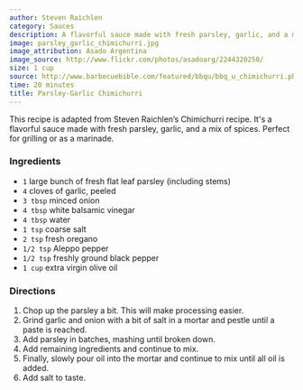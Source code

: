 ```yaml
---
author: Steven Raichlen
category: Sauces
description: A flavorful sauce made with fresh parsley, garlic, and a mix of spices.
image: parsley_garlic_chimichurri.jpg
image_attribution: Asado Argentina
image_source: http://www.flickr.com/photos/asadoarg/2244320250/
size: 1 cup
source: http://www.barbecuebible.com/featured/bbqu/bbq_u_chimichurri.php
time: 20 minutes
title: Parsley-Garlic Chimichurri
---
```


This recipe is adapted from Steven Raichlen’s Chimichurri recipe. It's a flavorful sauce made with fresh parsley, garlic, and a mix of spices. Perfect for grilling or as a marinade.

### Ingredients

* `1` large bunch of fresh flat leaf parsley (including stems)
* `4` cloves of garlic, peeled
* `3 tbsp` minced onion
* `4 tbsp` white balsamic vinegar
* `4 tbsp` water
* `1 tsp` coarse salt
* `2 tsp` fresh oregano 
* `1/2 tsp` Aleppo pepper
* `1/2 tsp` freshly ground black pepper
* `1 cup` extra virgin olive oil

### Directions

1. Chop up the parsley a bit. This will make processing easier. 
2. Grind garlic and onion with a bit of salt in a mortar and pestle until a paste is reached. 
3. Add parsley in batches, mashing until broken down. 
4. Add remaining ingredients and continue to mix. 
5. Finally, slowly pour oil into the mortar and continue to mix until all oil is added. 
6. Add salt to taste.